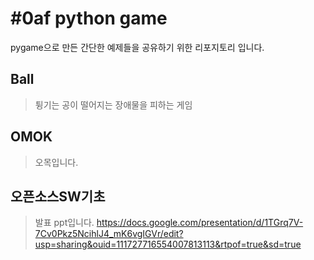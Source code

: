 # #0af python game

pygame으로 만든 간단한 예제들을 공유하기 위한 리포지토리 입니다.

## Ball
> 튕기는 공이 떨어지는 장애물을 피하는 게임

## OMOK
> 오목입니다. 

## 오픈소스SW기초
> 발표 ppt입니다.
> https://docs.google.com/presentation/d/1TGrq7V-7Cv0Pkz5NcihlJ4_mK6vgIGVr/edit?usp=sharing&ouid=111727716554007813113&rtpof=true&sd=true
